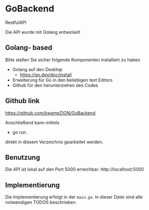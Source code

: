 # GoBackend
RestfulAPI

Die API wurde mit Golang entwickelt

## Golang- based
Bitte stellen Sie sicher folgende Komponenten installiert zu haben
* Golang auf den Desktop
    * https://go.dev/doc/install
* Erweiterung für Go in den beliebigen text Editors
* Github für den herunterziehen des Codes

## Github link
https://github.com/kwameZION/GoBackend

Anschließend kann mittels 
* go run .

direkt in diesem Verzeichnis gearbeitet werden.

## Benutzung

Die API ist lokal auf den Port 5000 erreichbar: http://localhost:5000

## Implementierung

Die Implementierung erfolgt in der `main.go`. In dieser Datei sind alle notwendigen TODOS beschrieben. 

